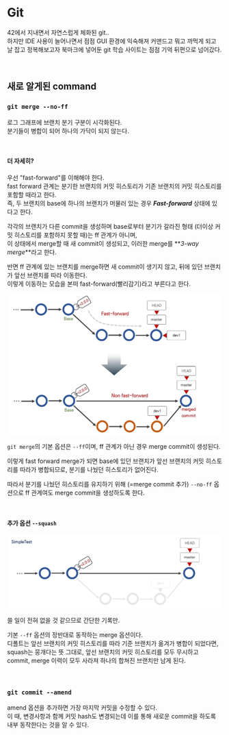 # Git

42에서 지내면서 자연스럽게 체화된 git..  
하지만 IDE 사용이 늘어나면서 점점 GUI 환경에 익숙해져 커맨드고 뭐고 까먹게 되고  
날 잡고 정복해보고자 북마크에 넣어둔 git 학습 사이트는 점점 기억 뒤편으로 넘어갔다.

<br/>

## 새로 알게된 command

### `git merge --no-ff`

로그 그래프에 브랜치 분기 구분이 시각화된다.  
분기들이 병합이 되어 하나의 가닥이 되지 않는다.

<br/>

#### 더 자세히?

우선 "fast-forward"를 이해해야 한다.  
fast forward 관계는 분기한 브랜치의 커밋 히스토리가 기존 브랜치의 커밋 히스토리를 포함할 때라고 한다.  
즉, 두 브랜치의 base에 하나의 브랜치가 머물러 있는 경우 **_Fast-forward_** 상태에 있다고 한다.

각각의 브랜치가 다른 commit을 생성하며 base로부터 분기가 갈라진 형태 (더이상 커밋 히스토리를 포함하지 못할 때)는 ff 관계가 아니며,  
이 상태에서 merge할 때 새 commit이 생성되고, 이러한 merge를 **_3-way merge_**라고 한다.

반면 ff 관계에 있는 브랜치를 merge하면 새 commit이 생기지 않고, 뒤에 있던 브랜치가 앞선 브랜치를 따라 이동한다.  
이렇게 이동하는 모습을 본떠 fast-forward(빨리감기)라고 부른다고 한다.

![ff vs no-ff](./assets/0809-ff-noff.png)

`git merge`의 기본 옵션은 `--ff`이며, ff 관계가 아닌 경우 merge commit이 생성된다.

이렇게 fast forward merge가 되면 base에 있던 브랜치가 앞선 브랜치의 커밋 히스토리를 따라가 병합되므로, 분기를 나눴던 히스토리가 없어진다.

따라서 분기를 나눴던 히스토리를 유지하기 위해 (=merge commit 추가) `--no-ff` 옵션으로 ff 관계여도 merge commit을 생성하도록 한다.

<br/>

#### 추가 옵션 `--squash`

![squash](./assets/0809-squash.jpg)

쓸 일이 전혀 없을 것 같으므로 간단한 기록만.

기본 `--ff` 옵션의 정반대로 동작하는 merge 옵션이다.  
디폴트는 앞선 브랜치의 커밋 히스토리를 따라 기준 브랜치가 옮겨가 병합이 되었다면,  
squash는 뭉개다는 뜻 그대로, 앞선 브랜치의 커밋 히스토리를 모두 무시하고 commit, merge 이력이 모두 사라져 하나의 합쳐진 브랜치만 남게 된다.

<br/>

### `git commit --amend`

amend 옵션을 추가하면 가장 마지막 커밋을 수정할 수 있다.  
이 때, 변경사항과 함께 커밋 hash도 변경되는데 이를 통해 새로운 commit을 하도록 내부 동작한다는 것을 알 수 있다.
